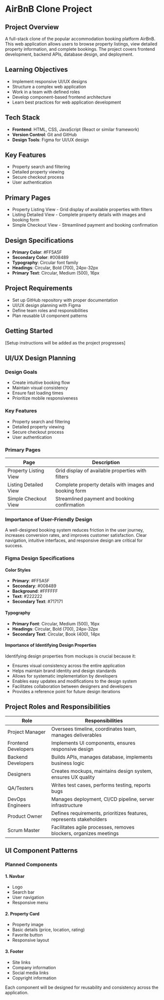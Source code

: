 # AirBnB Clone Project

## Project Overview
A full-stack clone of the popular accommodation booking platform AirBnB. This web application allows users to browse property listings, view detailed property information, and complete bookings. The project covers frontend development, backend APIs, database design, and deployment.

## Learning Objectives
- Implement responsive UI/UX designs
- Structure a complex web application
- Work in a team with defined roles
- Develop component-based frontend architecture
- Learn best practices for web application development

## Tech Stack
- **Frontend**: HTML, CSS, JavaScript (React or similar framework)
- **Version Control**: Git and GitHub
- **Design Tools**: Figma for UI/UX design

## Key Features
- Property search and filtering
- Detailed property viewing
- Secure checkout process
- User authentication

## Primary Pages
- Property Listing View - Grid display of available properties with filters
- Listing Detailed View - Complete property details with images and booking form
- Simple Checkout View - Streamlined payment and booking confirmation

## Design Specifications
- **Primary Color**: #FF5A5F
- **Secondary Color**: #008489
- **Typography**: Circular font family
- **Headings**: Circular, Bold (700), 24px-32px
- **Primary Text**: Circular, Medium (500), 16px

## Project Requirements
- Set up GitHub repository with proper documentation
- UI/UX design planning with Figma
- Define team roles and responsibilities
- Plan reusable UI component patterns

## Getting Started
[Setup instructions will be added as the project progresses]
## UI/UX Design Planning

### Design Goals
- Create intuitive booking flow
- Maintain visual consistency
- Ensure fast loading times
- Prioritize mobile responsiveness

### Key Features
- Property search and filtering
- Detailed property viewing
- Secure checkout process
- User authentication

### Primary Pages

| Page | Description |
|------|-------------|
| Property Listing View | Grid display of available properties with filters |
| Listing Detailed View | Complete property details with images and booking form |
| Simple Checkout View | Streamlined payment and booking confirmation |

### Importance of User-Friendly Design
A well-designed booking system reduces friction in the user journey, increases conversion rates, and improves customer satisfaction. Clear navigation, intuitive interfaces, and responsive design are critical for success.

### Figma Design Specifications

#### Color Styles
- **Primary**: #FF5A5F
- **Secondary**: #008489  
- **Background**: #FFFFFF
- **Text**: #222222
- **Secondary Text**: #717171

#### Typography
- **Primary Font**: Circular, Medium (500), 16px
- **Headings**: Circular, Bold (700), 24px-32px
- **Secondary Text**: Circular, Book (400), 14px

#### Importance of Identifying Design Properties
Identifying design properties from mockups is crucial because it:
- Ensures visual consistency across the entire application
- Helps maintain brand identity and design standards
- Allows for systematic implementation by developers
- Enables easy updates and modifications to the design system
- Facilitates collaboration between designers and developers
- Provides a reference point for future design iterations

## Project Roles and Responsibilities

| Role | Responsibilities |
|------|------------------|
| Project Manager | Oversees timeline, coordinates team, manages deliverables |
| Frontend Developers | Implements UI components, ensures responsive design |
| Backend Developers | Builds APIs, manages database, implements business logic |
| Designers | Creates mockups, maintains design system, ensures UX quality |
| QA/Testers | Writes test cases, performs testing, reports bugs |
| DevOps Engineers | Manages deployment, CI/CD pipeline, server infrastructure |
| Product Owner | Defines requirements, prioritizes features, represents stakeholders |
| Scrum Master | Facilitates agile processes, removes blockers, organizes meetings |

## UI Component Patterns

### Planned Components

#### 1. Navbar
- Logo
- Search bar
- User navigation
- Responsive menu

#### 2. Property Card
- Property image
- Basic details (price, location, rating)
- Favorite button
- Responsive layout

#### 3. Footer
- Site links
- Company information
- Social media links
- Copyright information

Each component will be designed for reusability and consistency across the application.
